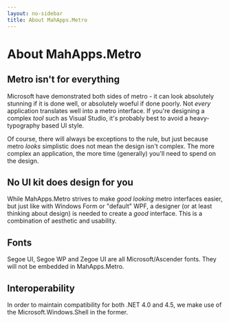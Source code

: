 ```yaml
---
layout: no-sidebar
title: About MahApps.Metro
---
```


# About MahApps.Metro

## Metro isn't for everything

Microsoft have demonstrated both sides of metro - it can look absolutely stunning if it is done well, or absolutely woeful if done poorly. Not *every* application translates well into a metro interface. If you're designing a complex *tool* such as Visual Studio, it's probably best to avoid a heavy-typography based UI style.

Of course, there will always be exceptions to the rule, but just because metro *looks* simplistic does not mean the design isn't complex. The more complex an application, the more time (generally) you'll need to spend on the design. 

## No UI kit does design for you

While MahApps.Metro strives to make *good looking* metro interfaces easier, but just like with Windows Form or "default" WPF, a designer (or at least thinking about design) is needed to create a *good* interface. This is a combination of aesthetic and usability.

## Fonts

Segoe UI, Segoe WP and Zegoe UI are all Microsoft/Ascender fonts. They will not be embedded in MahApps.Metro.

## Interoperability

In order to maintain compatibility for both .NET 4.0 and 4.5, we make use of the Microsoft.Windows.Shell in the former.